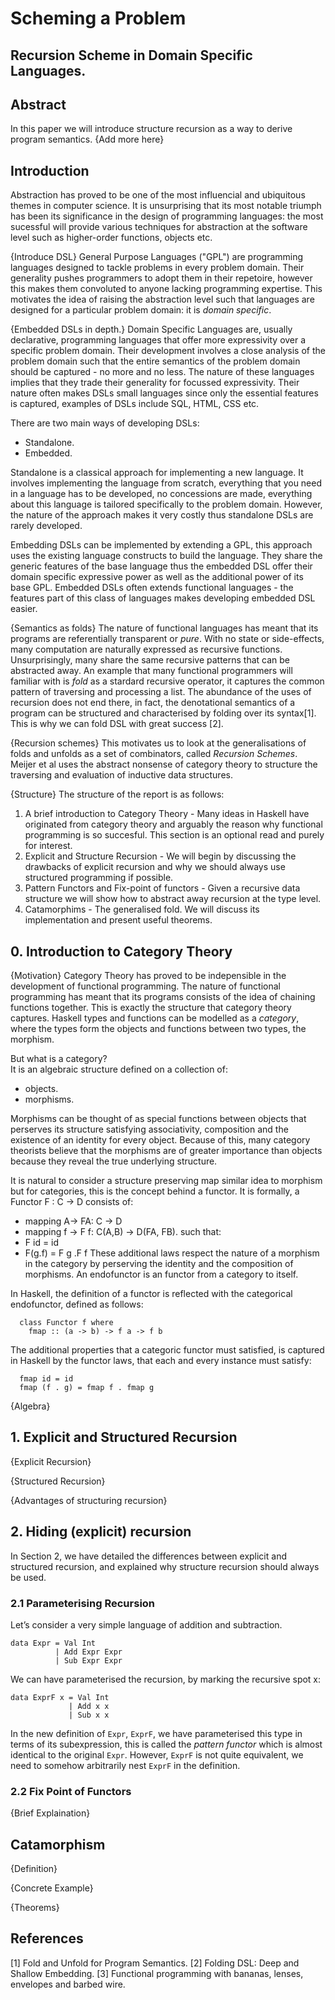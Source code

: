 # Scheming a Problem
## Recursion Scheme in Domain Specific Languages.
## Abstract
In this paper we will introduce structure recursion as a way to derive program
semantics.
{Add more here}

## Introduction
Abstraction has proved to be one of the most influencial and ubiquitous themes
in computer science. It is unsurprising that its most notable triumph has been its 
significance in the design of programming languages: the most sucessful will 
provide various techniques for abstraction at the software level such as 
higher-order functions, objects etc.

{Introduce DSL}
General Purpose Languages ("GPL") are programming languages designed to tackle 
problems in every problem domain. Their generality pushes programmers to adopt
them in their repetoire, however this makes them convoluted to anyone lacking
programming expertise. This motivates the idea of raising the abstraction
level such that languages are designed for a particular problem domain:
it is _domain specific_.

{Embedded DSLs in depth.}
Domain Specific Languages are, usually declarative, programming languages that
offer more expressivity over a specific problem domain. Their development involves
a close analysis of the problem domain such that the entire semantics of the
problem domain should be captured - no more and no less. The nature of these
languages implies that they trade their generality for focussed expressivity.
Their nature often makes DSLs small languages since only the essential features is
captured, examples of DSLs include SQL, HTML, CSS etc.

There are two main ways of developing DSLs:

* Standalone.
* Embedded.

Standalone is a classical approach for implementing a new language. It involves
implementing the language from scratch, everything that you need in a language
has to be developed, no concessions are made, everything about this language
is tailored specifically to the problem domain. However, the nature of the 
approach makes it very costly thus standalone DSLs are rarely developed.

Embedding DSLs can be implemented by extending a GPL, this approach uses the
existing language constructs to build the language. They share the generic 
features of the base language thus the embedded DSL offer their domain specific
expressive power as well as the additional power of its base GPL. Embedded DSLs
often extends functional languages - the features part of this class of languages
makes developing embedded DSL easier.

{Semantics as folds}
The nature of functional languages has meant that its programs are referentially
transparent or _pure_. With no state or side-effects, many computation are naturally
expressed as recursive functions. Unsurprisingly, many share the same recursive patterns
that can be abstracted away. An example that many functional programmers will familiar
with is  _fold_ as a stardard recursive operator, it captures the common pattern of
traversing and processing a list. The abundance of the uses of recursion does not
end there, in fact, the denotational semantics of a program can be structured and 
characterised by folding over its syntax[1]. This is why we can fold DSL with
great success [2].

{Recursion schemes}
This motivates us to look at the generalisations of folds and unfolds as a set of
combinators, called _Recursion Schemes_. Meijer et al uses the abstract nonsense 
of category theory to structure the traversing and evaluation of inductive data
structures.

{Structure}
The structure of the report is as follows:

1. A brief introduction to Category Theory - Many ideas in Haskell have originated from
   category theory and arguably the reason why functional programming is so succesful.
   This section is an optional read and purely for interest.
2. Explicit and Structure Recursion - We will begin by discussing the drawbacks of explicit 
   recursion and  why we should always use structured programming if possible.
3. Pattern Functors and Fix-point of functors - Given a recursive data structure we will
   show how to abstract away recursion at the type level.
4. Catamorphims - The generalised fold. We will discuss its implementation and present 
   useful theorems.

## 0. Introduction to Category Theory
{Motivation}
Category Theory has proved to be indepensible in the development of functional
programming. The nature of functional programming has meant that its programs
consists of the idea of chaining functions together. This is exactly the 
structure that category theory captures. Haskell types and functions can be
modelled as a _category_, where the types form the objects and functions between
two types, the morphism.

But what is a category?  
It is an algebraic structure defined on a collection of:

 * objects.
 * morphisms.
 
Morphisms can be thought of as special functions between objects that perserves
its structure satisfying associativity, composition and the existence of an
identity for every object. Because of this, many category theorists believe that
the morphisms are of greater importance than objects  because they reveal the
true underlying structure.

It is natural to consider a structure preserving map similar idea to morphism but
for categories, this is the concept behind a functor. It is formally, a Functor
F : C -> D consists of:
 * mapping A-> FA: C -> D
 * mapping f -> F f: C(A,B) -> D(FA, FB).
such that:
 * F id = id
 * F(g.f) = F g .F f
These additional laws respect the nature of a morphism in the category by
perserving the identity and the composition of morphisms.
An endofunctor is an functor from a category to itself.

In Haskell, the definition of a functor is reflected with the categorical
endofunctor, defined as follows:
```
  class Functor f where
    fmap :: (a -> b) -> f a -> f b
```
The additional properties that a categoric functor must satisfied, is captured in
Haskell by the functor laws, that each and every instance must satisfy:
```
  fmap id = id
  fmap (f . g) = fmap f . fmap g
```

{Algebra}


## 1. Explicit and Structured Recursion
{Explicit Recursion}

{Structured Recursion}

{Advantages of structuring recursion}

## 2. Hiding (explicit) recursion

In Section 2, we have detailed the differences between explicit and structured
recursion, and explained why structure recursion should always be used.

### 2.1 Parameterising Recursion

Let’s consider a very simple language of addition and subtraction.

```
data Expr = Val Int
          | Add Expr Expr
          | Sub Expr Expr
```

We can have parameterised the recursion, by marking the recursive spot x:

```
data ExprF x = Val Int
             | Add x x
             | Sub x x
```
 
In the new definition of `Expr`, `ExprF`,
we have parameterised this type in terms of its subexpression,
this is called the _pattern functor_ which is almost identical to the
original `Expr`. However, `ExprF` is not quite equivalent, we need to
somehow arbitrarily nest `ExprF` in the definition.

### 2.2 Fix Point of Functors

{Brief Explaination}

## Catamorphism
{Definition}

{Concrete Example}

{Theorems}

## References
[1] Fold and Unfold for Program Semantics.
[2] Folding DSL: Deep and Shallow Embedding.
[3] Functional programming with bananas, lenses, envelopes and barbed wire.
